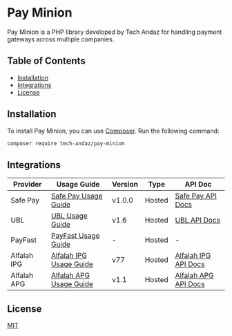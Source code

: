 # Pay Minion

Pay Minion is a PHP library developed by Tech Andaz for handling payment gateways across multiple companies.

## Table of Contents

- [Installation](#installation)
- [Integrations](#integrations)
- [License](#license)

## Installation

To install Pay Minion, you can use [Composer](https://getcomposer.org/). Run the following command:

```bash
composer require tech-andaz/pay-minion
```

## Integrations

| Provider | Usage Guide | Version | Type | API Doc |
| -------- | ------- | ------- | ------- | ------- |
|Safe Pay|[Safe Pay Usage Guide](src/SafePay/Usage%20Guide%20SafePay.md)| v1.0.0 | Hosted |[Safe Pay API Docs](https://github.com/getsafepay/safepay-php)|
|UBL|[UBL Usage Guide](src/UBL/Usage%20Guide%20UBL.md)| v1.6 | Hosted| [UBL API Docs](src/UBL/Api%20Docs%20UBL.pdf)|
|PayFast|[PayFast Usage Guide](src/PayFast/Usage%20Guide%20PayFast.md)| - | Hosted| -|
|Alfalah IPG|[Alfalah IPG Usage Guide](src/AlfalahIPG/Usage%20Guide%20AlfalahIPG.md)|  v77 | Hosted|[Alfalah IPG API Docs](https://test-bankalfalah.gateway.mastercard.com/api/documentation/integrationGuidelines/index.html)|
|Alfalah APG|[Alfalah APG Usage Guide](src/AlfalahAPG/Usage%20Guide%20AlfalahAPG.md)| v1.1 | Hosted| [Alfalah APG API Docs](src/AlfalahAPG/API%20Docs%20Alfalah%20APG.pdf)|

## License

[MIT](https://choosealicense.com/licenses/mit/)


